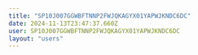 ```yaml
---
title: "SP10J007GGWBFTNNP2FWJQKAGYX01YAPWJKNDC6DC"
date: 2024-11-13T23:47:37.660Z
user: SP10J007GGWBFTNNP2FWJQKAGYX01YAPWJKNDC6DC
layout: "users"
---
```

    